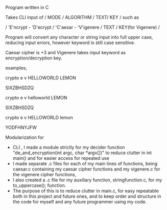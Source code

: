 Program written in C

Takes CLI input of / MODE / ALGORITHM / TEXT/ KEY / such as

/ 'E'ncrypt - 'D'ecrypt / 'C'aesar - 'V'igenere / TEXT / KEY(for Vigenere) /

Program will convert any character or string input into full upper case, reducing input errors, however keyword is still case sensitive.

Caesar cipher is +3 and Vigenere takes input keyword as encryption/decryption key.

examples;

crypto e v HELLOWORLD LEMON

SIXZBHSDZQ

crypto e v helloworld LEMON

SIXZBHSDZQ

crypto e v HELLOWORLD lemon

YODFHNYJFW


Modularization for
 - CLI , I made a module strictly for my decider function "de_and_encryption(int argc, char *argv[])" to reduce clutter in int main() and for easier access for repeated use
 - I made separate .c files for each of my main lines of functions, being caesar.c containing my caesar cipher functions and my vigenere.c for the vigenere cipher functions,
 - I also created a .c file for my auxiliary function, stringfunction.c, for my to_uppercase(); function.
 - The purpose of this is to reduce clutter in main.c, for easy repeatable both in this project and future ones, and to keep order and structure in the code for myself and any future programmer using my code.

 
